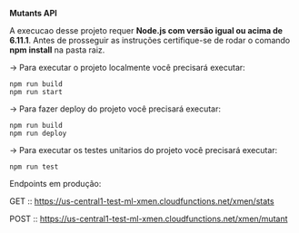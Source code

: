 **Mutants API**

A execucao desse projeto requer **Node.js com versão igual ou acima de 6.11.1**.
Antes de prosseguir as instruções certifique-se de rodar o comando **npm install** na pasta raiz.

-> Para executar o projeto localmente você precisará executar:

```
npm run build
npm run start
```

-> Para fazer deploy do projeto você precisará executar:

```
npm run build
npm run deploy
```

-> Para executar os testes unitarios do projeto você precisará executar:

```
npm run test
```

Endpoints em produção:

GET :: https://us-central1-test-ml-xmen.cloudfunctions.net/xmen/stats

POST :: https://us-central1-test-ml-xmen.cloudfunctions.net/xmen/mutant
